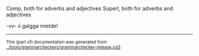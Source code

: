 





































































Comp, both for adverbs and adjectives
Superl, both for adverbs and adjectives














































































































































































































































































































































































































































































































































































































































































































































































































































































































































































































































































































































































































































































































































































































































































































































































































































































































































































































































































































-vv- ii galgga mielde!















































































































































































































































































































































































































































































































































































































































































































































































































































* * *
<small>This (part of) documentation was generated from [../tools/grammarcheckers/grammarchecker-release.cg3](http://github.com/giellalt/lang-sme/blob/main/../tools/grammarcheckers/grammarchecker-release.cg3)</small>